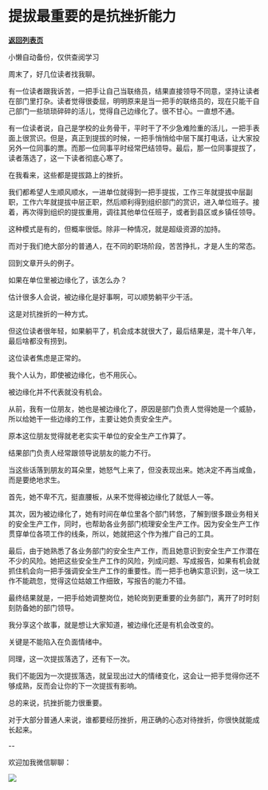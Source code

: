 # 提拔最重要的是抗挫折能力

[**返回列表页**](/gzh/费曼的小茶馆)

小懒自动备份，仅供查阅学习

周末了，好几位读者找我聊。

有一位读者跟我诉苦，一把手让自己当联络员，结果直接领导不同意，坚持让读者在部门里打杂。读者觉得很委屈，明明原来是当一把手的联络员的，现在只能干自己部门一些琐琐碎碎的活儿，觉得自己边缘化了。很不甘心。一直想不通。

有一位读者说，自己是学校的业务骨干，平时干了不少急难险重的活儿，一把手表面上很赏识。但是，真正到提拔的时候，一把手悄悄给中层下属打电话，让大家投另外一位同事的票。而那一位同事平时经常巴结领导。最后，那一位同事提拔了，读者落选了，这一下读者彻底心寒了。  

在我看来，这些都是提拔路上的挫折。  

我们都希望人生顺风顺水，一进单位就得到一把手提拔，工作三年就提拔中层副职，工作六年就提拔中层正职，然后顺利得到组织部门的赏识，进入单位班子。接着，再次得到组织的提拔重用，调往其他单位任班子，或者到县区或乡镇任领导。

这种模式是有的，但概率很低。除非一种情况，就是超级资源的加持。

而对于我们绝大部分的普通人，在不同的职场阶段，苦苦挣扎，才是人生的常态。

回到文章开头的例子。  

如果在单位里被边缘化了，该怎么办？

估计很多人会说，被边缘化是好事啊，可以顺势躺平少干活。

这是对抗挫折的一种方式。

但这位读者很年轻，如果躺平了，机会成本就很大了，最后结果是，混十年八年，最后啥都没有捞到。  

这位读者焦虑是正常的。

我个人认为，即使被边缘化，也不用灰心。

被边缘化并不代表就没有机会。

从前，我有一位朋友，她也是被边缘化了，原因是部门负责人觉得她是一个威胁，所以给她干一些边缘的工作，主要让她负责安全生产。

原本这位朋友觉得就老老实实干单位的安全生产工作算了。  

结果部门负责人经常跟领导说朋友的能力不行。

当这些话落到朋友的耳朵里，她怒气上来了，但没表现出来。她决定不再当咸鱼，而是要绝地求生。  

首先，她不卑不亢，挺直腰板，从来不觉得被边缘化了就低人一等。  

其次，因为被边缘化了，她有时间在单位里各个部门转悠，了解到很多跟业务相关的安全生产工作，同时，也帮助各业务部门梳理安全生产工作。因为安全生产工作贯穿单位各项工作的线条，所以，她就把这个作为推广自己的工具。

最后，由于她熟悉了各业务部门的安全生产工作，而且她意识到安全生产工作潜在不少的风险。她把这些安全生产工作的风险，列成问题、写成报告，如果有机会就抓住机会向一把手强调安全生产工作的重要性。而一把手也确实意识到，这一块工作不能疏忽，觉得这位姑娘工作细致，写报告的能力不错。  

最终结果就是，一把手给她调整岗位，她轮岗到更重要的业务部门，离开了时时刻刻防备她的部门领导。

我分享这个故事，就是想让大家知道，被边缘化还是有机会改变的。  

关键是不能陷入在负面情绪中。

同理，这一次提拔落选了，还有下一次。

我们不能因为一次提拔落选，就呈现出过大的情绪变化，这会让一把手觉得你还不够成熟，反而会让你的下一次提拔有影响。  

总的来说，抗挫折能力很重要。  

对于大部分普通人来说，谁都要经历挫折，用正确的心态对待挫折，你很快就能成长起来。

\--  

欢迎加我微信聊聊：

![](https://mmbiz.qpic.cn/mmbiz_jpg/4ufdCXwkRAogiaBPlLVvMdhW25OKOspeLKicEd7LtibnPG1m66ljicjv5q7W5uHrPrOnhOiaExezAKMkAnQpKcBBLMw/640?wx_fmt=jpeg&from;=appmsg)

  

